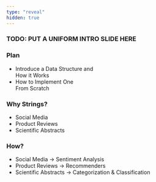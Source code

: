```yaml
---
type: "reveal"
hidden: true
---
```


<section>
<h3> TODO: PUT A UNIFORM INTRO SLIDE HERE </h3>
</section>

<section>
	<h3>Plan</h3>
	<ul>
		<li>Introduce a Data Structure and <br/> How it Works</li>
		<li>How to Implement One <br/> From Scratch</li>
	</ul>
</section>

<section>
	<h3>Why Strings?</h3>
	<ul>
		<li>Social Media</li>
		<li>Product Reviews</li>
		<li>Scientific Abstracts</li>
	</ul>
</section>

<section>
	<h3>How?</h3>
	<ul>
		<li>Social Media &rarr; Sentiment Analysis</li>
		<li>Product Reviews &rarr; Recommenders</li>
		<li>Scientific Abstracts &rarr; Categorization & Classification</li>
	</ul>
</section>
